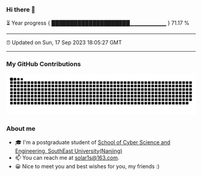 ### Hi there 👋

⏳ Year progress { █████████████████████▁▁▁▁▁▁▁▁▁ } 71.17 %

---

⏰ Updated on Sun, 17 Sep 2023 18:05:27 GMT

---
### My GitHub Contributions    

![](https://raw.githubusercontent.com/chenzongyao200127/chenzongyao200127/main/assets/github-contribution-grid-snake.svg)          

### About me   

- 🎓 I'm a postgraduate student of [School of Cyber Science and Engineering, SouthEast University(Nanjing)](https://www.seu.edu.cn/)
- 📫 You can reach me at [solar1s@163.com](mailto:solar1s@163.com).
- 😀 Nice to meet you and best wishes for you, my friends :)  


